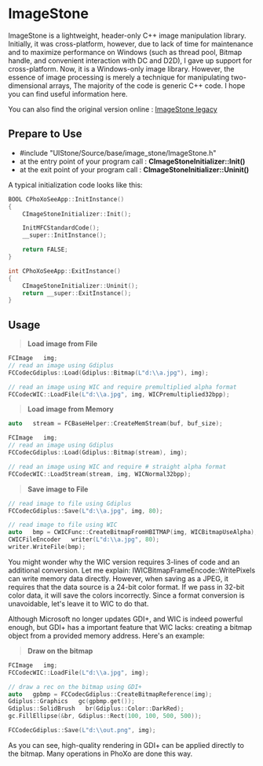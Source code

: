ImageStone
===========
ImageStone is a lightweight, header-only C++ image manipulation library. Initially, it was cross-platform, however, due to lack of time for maintenance and to maximize performance on Windows (such as thread pool, Bitmap handle, and convenient interaction with DC and D2D), I gave up support for cross-platform. Now, it is a Windows-only image library. However, the essence of image processing is merely a technique for manipulating two-dimensional arrays, The majority of the code is generic C++ code. I hope you can find useful information here.

You can also find the original version online : [ImageStone legacy](https://www.codeproject.com/Articles/13559/ImageStone)

## Prepare to Use
- #include "UIStone/Source/base/image_stone/ImageStone.h"
- at the entry point of your program call : **CImageStoneInitializer::Init()**
- at the exit point of your program call : **CImageStoneInitializer::Uninit()**

A typical initialization code looks like this:
```c++
BOOL CPhoXoSeeApp::InitInstance()
{
    CImageStoneInitializer::Init();

    InitMFCStandardCode();
    __super::InitInstance();

    return FALSE;
}

int CPhoXoSeeApp::ExitInstance()
{
    CImageStoneInitializer::Uninit();
    return __super::ExitInstance();
}
```

## Usage 
> **Load image from File**
```c++
FCImage   img;
// read an image using Gdiplus
FCCodecGdiplus::Load(Gdiplus::Bitmap(L"d:\\a.jpg"), img);

// read an image using WIC and require premultiplied alpha format
FCCodecWIC::LoadFile(L"d:\\a.jpg", img, WICPremultiplied32bpp);
```

> **Load image from Memory**
```c++
auto   stream = FCBaseHelper::CreateMemStream(buf, buf_size);

FCImage   img;
// read an image using Gdiplus
FCCodecGdiplus::Load(Gdiplus::Bitmap(stream), img);

// read an image using WIC and require # straight alpha format
FCCodecWIC::LoadStream(stream, img, WICNormal32bpp);
```

> **Save image to File**
```c++
// read image to file using Gdiplus
FCCodecGdiplus::Save(L"d:\\a.jpg", img, 80);

// read image to file using WIC
auto   bmp = CWICFunc::CreateBitmapFromHBITMAP(img, WICBitmapUseAlpha);
CWICFileEncoder   writer(L"d:\\a.jpg", 80);
writer.WriteFile(bmp);
```
You might wonder why the WIC version requires 3-lines of code and an additional conversion. Let me explain: IWICBitmapFrameEncode::WritePixels can write memory data directly. However, when saving as a JPEG, it requires that the data source is a 24-bit color format. If we pass in 32-bit color data, it will save the colors incorrectly. Since a format conversion is unavoidable, let's leave it to WIC to do that.

Although Microsoft no longer updates GDI+, and WIC is indeed powerful enough, but GDI+ has a important feature that WIC lacks: creating a bitmap object from a provided memory address. Here's an example:

> **Draw on the bitmap**
```c++
FCImage   img;
FCCodecWIC::LoadFile(L"d:\\a.jpg", img);

// draw a rec on the bitmap using GDI+
auto   gpbmp = FCCodecGdiplus::CreateBitmapReference(img);
Gdiplus::Graphics   gc(gpbmp.get());
Gdiplus::SolidBrush   br(Gdiplus::Color::DarkRed);
gc.FillEllipse(&br, Gdiplus::Rect(100, 100, 500, 500));

FCCodecGdiplus::Save(L"d:\\out.png", img);
```
As you can see, high-quality rendering in GDI+ can be applied directly to the bitmap. Many operations in PhoXo are done this way.
